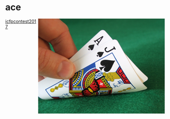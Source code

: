 ace
===

<img src="https://github.com/ambiata/ace/raw/master/img/blackjack.jpg" width="400" align="right"/>

[icfpcontest2017](http://events.inf.ed.ac.uk/icfpcontest2017/)

